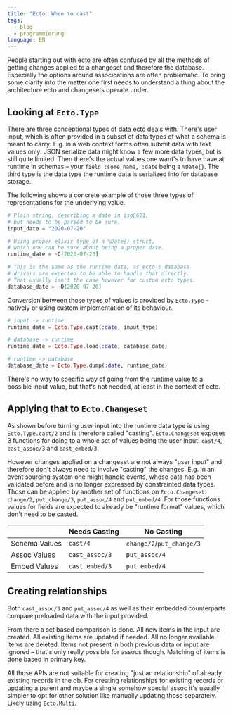```yaml
---
title: "Ecto: When to cast"
tags: 
  - blog
  - programmierung
language: EN
---
```

People starting out with ecto are often confused by all the methods of getting changes applied to a changeset and therefore the database. Especially the options around assocications are often problematic. To bring some clarity into the matter one first needs to understand a thing about the architecture ecto and changesets operate under.

## Looking at `Ecto.Type`

There are three conceptional types of data ecto deals with. There's user input, which is often provided in a subset of data types of what a schema is meant to carry. E.g. in a web context forms often submit data with text values only. JSON serialize data might know a few more data types, but is still quite limited. Then there's the actual values one want's to have have at runtime in schemas – your `field :some_name, :date` being a `%Date{}`. The third type is the data type the runtime data is serialized into for database storage. 

The following shows a concrete example of those three types of representations for the underlying value.

```elixir
# Plain string, describing a date in iso8601, 
# but needs to be parsed to be sure.
input_date = "2020-07-20"

# Using proper elixir type of a %Date{} struct, 
# which one can be sure about being a proper date.
runtime_date = ~D[2020-07-20]

# This is the same as the runtime_date, as ecto's database 
# drivers are expected to be able to handle that directly.
# That usually isn't the case however for custom ecto types.
database_date = ~D[2020-07-20]
```

Conversion between those types of values is provided by `Ecto.Type` – natively or using custom implementation of its behaviour.

```elixir
# input -> runtime
runtime_date = Ecto.Type.cast(:date, input_type)

# database -> runtime
runtime_date = Ecto.Type.load(:date, database_date)

# runtime -> database
database_date = Ecto.Type.dump(:date, runtime_date)
```

There's no way to specific way of going from the runtime value to a possible input value, but that's not needed, at least
in the context of ecto.

## Applying that to `Ecto.Changeset`

As shown before turning user input into the runtime data type is using `Ecto.Type.cast/2` and is therefore called "casting". `Ecto.Changeset` exposes 3 functions for doing to a whole set of values being the user input: `cast/4`, `cast_assoc/3` and `cast_embed/3`.

However changes applied on a changeset are not always "user input" and therefore don't always need to involve "casting" the changes. E.g. in an event sourcing system one might handle events, whose data has been validated before and is no longer expressed by constrainted data types. Those can be applied by another set of functions on `Ecto.Changeset`: `change/2`, `put_change/3`, `put_assoc/4` and `put_embed/4`. For those functions values for fields are expected to already be "runtime format" values,
which don't need to be casted.

| |Needs Casting|No Casting|
|-|-|-|
|Schema Values|`cast/4`|`change/2`/`put_change/3`|
|Assoc Values|`cast_assoc/3`|`put_assoc/4`|
|Embed Values|`cast_embed/3`|`put_embed/4`|

## Creating relationships

Both `cast_assoc/3` and `put_assoc/4` as well as their embedded counterparts compare preloaded data with the input provided. 

From there a set based comparison is done. All new items in the input are created. All existing items are updated if needed. All no longer available items are deleted. Items not present in both previous data or input are ignored – that's only really possible for assocs though. Matching of items is done based in primary key.

All those APIs are not suitable for creating "just an relationship" of already existing records in the db. For creating relationships for existing records or updating a parent and maybe a single somehow special assoc it's usually simpler to opt for other solution like manually updating those separately. Likely using `Ecto.Multi`.